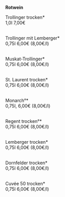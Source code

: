 **Rotwein**

Trollinger trocken*\
1,0l 7,00€\
<br>

Trollinger mit Lemberger*\
0,75l 6,00€ (8,00€/l)\
<br>

Muskat-Trollinger*\
0,75l 6,00€ (8,00€/l)\
<br>

St. Laurent trocken*\
0,75l 6,00€ (8,00€/l)\
<br>

Monarch°*\
0,75l, 6,00€ (8,00€/l)\
<br>

Regent trocken°*\
0,75l 6,00€ (8,00€/l)\
<br>

Lemberger trocken*\
0,75l 6,00€ (8,00€/l)\
<br>

Dornfelder trocken*\
0,75l 6,00€ (8,00€/l)\
<br>

Cuvée 50 trocken*\
0,75l 6,00€ (8,00€/l)
